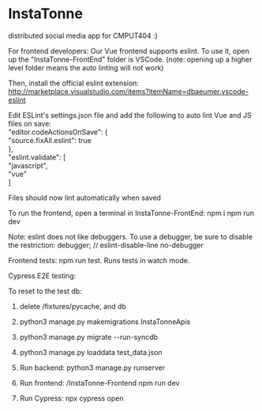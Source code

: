 # InstaTonne
distributed social media app for CMPUT404 :)


For frontend developers:
Our Vue frontend supports eslint. To use it, open up the "InstaTonne-FrontEnd" folder is VSCode.
(note: opening up a higher level folder means the auto linting will not work)

Then, install the official eslint extension: http://marketplace.visualstudio.com/items?itemName=dbaeumer.vscode-eslint  

Edit ESLint's settings.json file and add the following to auto lint Vue and JS files on save:  
"editor.codeActionsOnSave": {  
        "source.fixAll.eslint": true  
    },  
"eslint.validate": [  
        "javascript",  
        "vue"  
    ]

Files should now lint automatically when saved

To run the frontend, open a terminal in InstaTonne-FrontEnd:
npm i
npm run dev

Note: eslint does not like debuggers. To use a debugger, be sure to disable the restriction:
debugger; // eslint-disable-line no-debugger

Frontend tests: npm run test. Runs tests in watch mode.

Cypress E2E testing:

To reset to the test db:
1. delete /fixtures/pycache, and db
2. python3 manage.py makemigrations InstaTonneApis
3. python3 manage.py migrate --run-syncdb
4. python3 manage.py loaddata test_data.json

5. Run backend: python3 manage.py runserver
6. Run frontend: /InstaTonne-Frontend npm run dev
7. Run Cypress: npx cypress open